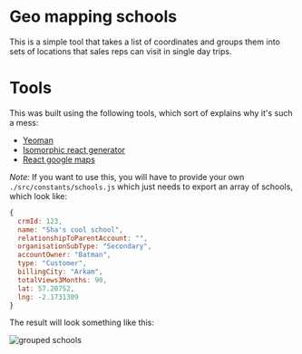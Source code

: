 # Geo mapping schools

This is a simple tool that takes a list of coordinates and groups them into sets of locations that sales reps can visit in single day trips.

# Tools

This was built using the following tools, which sort of explains why it's such a mess:
- [Yeoman](http://yeoman.io/)
- [Isomorphic react generator](https://github.com/kriasoft/react-starter-kit)
- [React google maps](https://github.com/tomchentw/react-google-maps)

*Note:* If you want to use this, you will have to provide your own `./src/constants/schools.js` which just needs to export an array of schools, which look like:

```js
{ 
  crmId: 123, 
  name: "Sha's cool school", 
  relationshipToParentAccount: "", 
  organisationSubType: "Secondary", 
  accountOwner: "Batman", 
  type: "Customer",
  billingCity: "Arkam", 
  totalViews3Months: 90, 
  lat: 57.20752, 
  lng: -2.1731309 
}
```

The result will look something like this:

![grouped schools](https://i.imgur.com/d91Otsw.png)